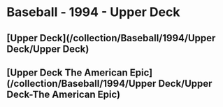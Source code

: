 # Baseball - 1994 - Upper Deck
## [Upper Deck](/collection/Baseball/1994/Upper Deck/Upper Deck)
## [Upper Deck The American Epic](/collection/Baseball/1994/Upper Deck/Upper Deck-The American Epic)
